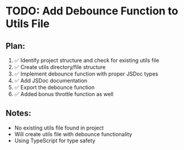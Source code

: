 # TODO: Add Debounce Function to Utils File

## Plan:
1. ✅ Identify project structure and check for existing utils file
2. ✅ Create utils directory/file structure
3. ✅ Implement debounce function with proper JSDoc types
4. ✅ Add JSDoc documentation 
5. ✅ Export the debounce function
6. ✅ Added bonus throttle function as well

## Notes:
- No existing utils file found in project
- Will create utils file with debounce functionality
- Using TypeScript for type safety
